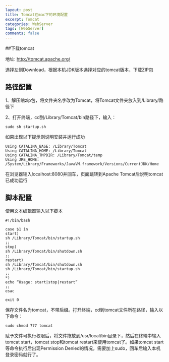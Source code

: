 ```yaml
---
layout: post
title: Tomcat在mac下的环境配置
excerpt: Tomcat
categories: WebServer
tags: [WebServer]
comments: false
---
```


##下载tomcat

地址: http://tomcat.apache.org/

选择左侧Download，根据本机JDK版本选择对应的tomcat版本，下载ZIP包

## 路径配置

1、解压缩zip包，将文件夹名字改为Tomcat，将Tomcat文件夹放入到/Library/路径下

2、打开终端，cd到/Library/Tomcat/bin路径下，输入：

```
sudo sh startup.sh
```

如果出现以下提示则说明安装并运行成功

```
Using CATALINA_BASE: /Library/Tomcat 
Using CATALINA_HOME: /Library/Tomcat 
Using CATALINA_TMPDIR: /Library/Tomcat/temp 
Using JRE_HOME: /System/Library/Frameworks/JavaVM.framework/Versions/CurrentJDK/Home
```

在浏览器输入localhost:8080并回车，页面跳转到Apache Tomcat后说明tomcat已成功运行

## 脚本配置
使用文本编辑器输入以下脚本

```
#!/bin/bash

case $1 in
start)
sh /Library/Tomcat/bin/startup.sh
;;
stop)
sh /Library/Tomcat/bin/shutdown.sh
;;
restart)
sh /Library/Tomcat/bin/shutdown.sh
sh /Library/Tomcat/bin/startup.sh
;;
*)
echo “Usage: start|stop|restart”
;;
esac

exit 0
```

保存文件名为tomcat，不带后缀。打开终端，cd到tomcat文件所在路径，输入以下命令：

```
sudo chmod 777 tomcat
```

赋予文件可执行权限后，将文件拖放到/usr/local/bin目录下，然后在终端中输入tomcat start，tomcat stop和tomcat restart来使用tomcat了。如果tomcat start等命令执行后出现Permission Denied的情况，需要加上sudo，回车后输入本机登录密码就行了。
